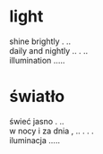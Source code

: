 # light

shine brightly . ..  
daily and nightly .. . ..  
illumination .....  

# światło

świeć jasno . ..  
w nocy i za dnia , .. . . .  
iluminacja .....  